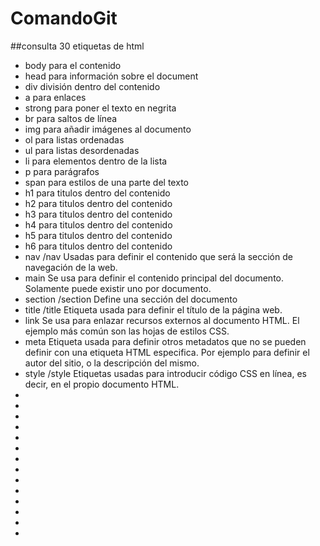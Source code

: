 # ComandoGit
##consulta 30 etiquetas de html

- body para el contenido
- head para información sobre el document
- div división dentro del contenido
- a para enlaces
- strong para poner el texto en negrita
- br para saltos de línea
- img para añadir imágenes al documento
- ol para listas ordenadas
- ul para listas desordenadas
- li para elementos dentro de la lista
- p para parágrafos
- span para estilos de una parte del texto
- h1 para titulos dentro del contenido
- h2 para titulos dentro del contenido
- h3 para titulos dentro del contenido
- h4 para titulos dentro del contenido
- h5 para titulos dentro del contenido
- h6 para titulos dentro del contenido
- nav /nav Usadas para definir el contenido que será la sección de navegación de la web.
- main  Se usa para definir el contenido principal del documento. Solamente puede existir uno por documento.
- section /section Define una sección del documento
- title /title Etiqueta usada para definir el título de la página web.
- link Se usa para enlazar recursos externos al documento HTML. El ejemplo más común son las hojas de estilos CSS.
- meta Etiqueta usada para definir otros metadatos que no se pueden definir con una etiqueta HTML especifica. Por ejemplo para definir el autor del sitio, o la descripción del mismo.
- style /style Etiquetas usadas para introducir código CSS en línea, es decir, en el propio documento HTML.
-
-
-
-
-
-
-
-
-
-
-
-
-
-
